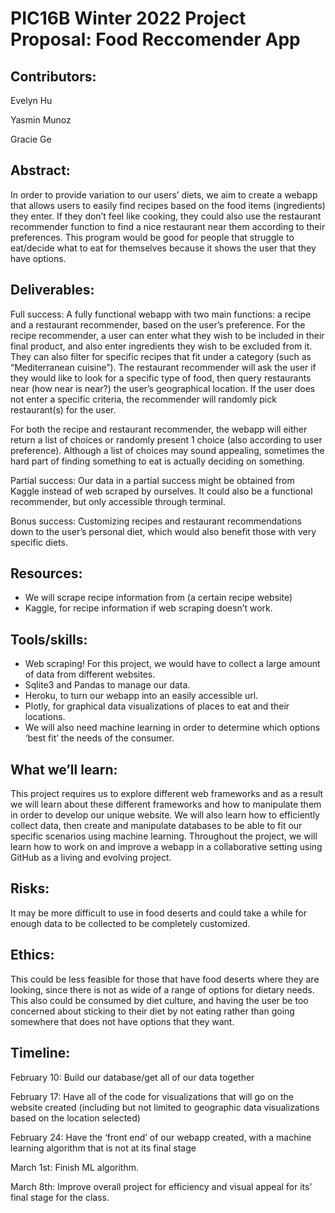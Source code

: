 # PIC16B Winter 2022 Project Proposal: Food Reccomender App
## Contributors:
Evelyn Hu 

Yasmin Munoz

Gracie Ge

## Abstract:
In order to provide variation to our users’ diets, we aim to create a webapp that allows users to easily find recipes based on the food items (ingredients) they enter. If they don’t feel like cooking, they could also use the restaurant recommender function to find a nice restaurant near them according to their preferences. 
This program would be good for people that struggle to eat/decide what to eat for themselves because it shows the user that they have options. 
 
## Deliverables:
Full success: A fully functional webapp with two main functions: a recipe and a restaurant recommender, based on the user’s preference. For the recipe recommender, a user can enter what they wish to be included in their final product, and also enter ingredients they wish to be excluded from it. They can also filter for specific recipes that fit under a category (such as “Mediterranean cuisine”). The restaurant recommender will ask the user if they would like to look for a specific type of food, then query restaurants near (how near is near?) the user’s geographical location. If the user does not enter a specific criteria, the recommender will randomly pick restaurant(s) for the user.
 
For both the recipe and restaurant recommender, the webapp will either return a list of choices or randomly present 1 choice (also according to user preference). Although a list of choices may sound appealing, sometimes the hard part of finding something to eat is actually deciding on something. 
 
Partial success: Our data in a partial success might be obtained from Kaggle instead of web scraped by ourselves. It could also be a functional recommender, but only accessible through terminal. 
 
Bonus success: Customizing recipes and restaurant recommendations down to the user’s personal diet, which would also benefit those with very specific diets.
 
## Resources:
* We will scrape recipe information from (a certain recipe website)
* Kaggle, for recipe information if web scraping doesn’t work.
 
## Tools/skills:
* Web scraping! For this project, we would have to collect a large amount of data from different websites.
* Sqlite3 and Pandas to manage our data.
* Heroku, to turn our webapp into an easily accessible url. 
* Plotly, for graphical data visualizations of places to eat and their locations.
* We will also need machine learning in order to determine which options ‘best fit’ the needs of the consumer. 
 
## What we’ll learn:
This project requires us to explore different web frameworks and as a result we will learn about these different frameworks and how to manipulate them in order to develop our unique website.
We will also learn how to efficiently collect data, then create and manipulate databases to be able to fit our specific scenarios using machine learning.
Throughout the project, we will learn how to work on and improve a webapp in a collaborative setting using GitHub as a living and evolving project. 
 
## Risks:
It may be more difficult to use in food deserts and could take a while for enough data to be collected to be completely customized.
 
## Ethics:
This could be less feasible for those that have food deserts where they are looking, since there is not as wide of a range of options for dietary needs. This also could be consumed by diet culture, and having the user be too concerned about sticking to their diet by not eating rather than going somewhere that does not have options that they want.
 
## Timeline:
February 10: Build our database/get all of our data together

February 17: Have all of the code for visualizations that will go on the website created (including but not limited to geographic data visualizations based on the location selected)

February 24: Have the ‘front end’ of our webapp created, with a machine learning algorithm that is not at its final stage

March 1st: Finish ML algorithm.

March 8th: Improve overall project for efficiency and visual appeal for its’ final stage for the class.
 
 
 
 
 
 
 
 
 
 
